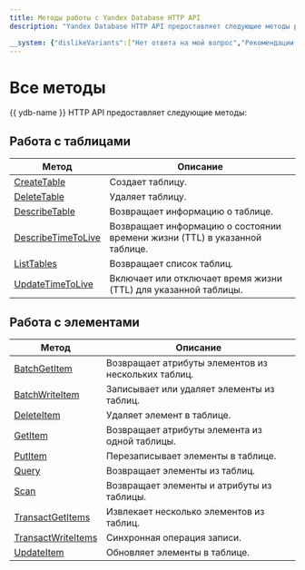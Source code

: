 ```yaml
---
title: Методы работы с Yandex Database HTTP API
description: "Yandex Database HTTP API предоставляет следующие методы работы. Работа с таблицами (CreateTable, DeleteTable, DescribeTable, ListTables). Работа с элементами (BatchGetItem, BatchWriteItem, DeleteItem, GetItem, PutItem, Query, Scan, TransactGetItems, TransactWriteItems, UpdateItem)."

__system: {"dislikeVariants":["Нет ответа на мой вопрос","Рекомендации не помогли","Содержание не соответствует заголовку","Другое"]}
---
```



# Все методы

{{ ydb-name }} HTTP API предоставляет следующие методы:

## Работа с таблицами
Метод | Описание
----- | -----
[CreateTable](actions/createTable) | Создает таблицу.
[DeleteTable](actions/deleteTable) | Удаляет таблицу.
[DescribeTable](actions/describeTable) | Возвращает информацию о таблице.
[DescribeTimeToLive](actions/describeTimeToLive) | Возвращает информацию о состоянии времени жизни (TTL) в указанной таблице.
[ListTables](actions/listTables) | Возвращает список таблиц.
[UpdateTimeToLive](actions/updateTimeToLive) | Включает или отключает время жизни (TTL) для указанной таблицы.

## Работа с элементами
Метод | Описание
----- | -----
[BatchGetItem](actions/batchGetItem) | Возвращает атрибуты элементов из нескольких таблиц.
[BatchWriteItem](actions/batchWriteItem) | Записывает или удаляет элементы из таблиц.
[DeleteItem](actions/deleteItem) | Удаляет элемент в таблице.
[GetItem](actions/getItem) | Возвращает атрибуты элемента из одной таблицы.
[PutItem](actions/putItem) | Перезаписывает элементы в таблице.
[Query](actions/query) | Возвращает элементы из таблиц.
[Scan](actions/scan) | Возвращает элементы и атрибуты из таблицы.
[TransactGetItems](actions/transactGetItems) | Извлекает несколько элементов из таблиц.
[TransactWriteItems](actions/transactWriteItems) | Синхронная операция записи.
[UpdateItem](actions/updateItem) | Обновляет элементы в таблице.
